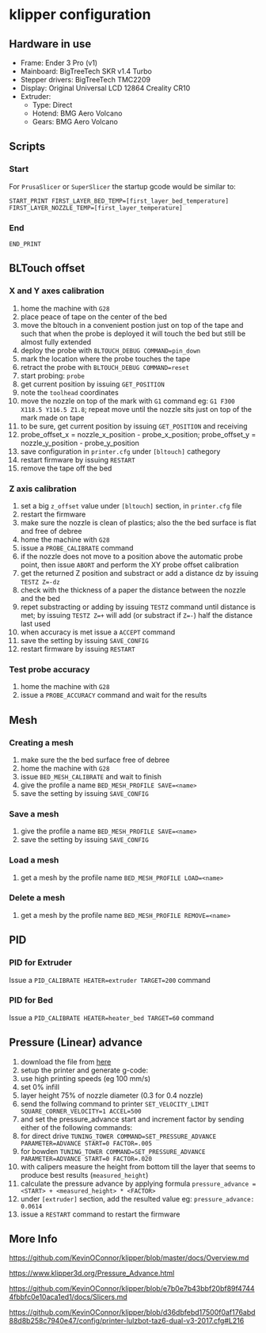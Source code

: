 # klipper configuration

## Hardware in use

* Frame: Ender 3 Pro (v1)
* Mainboard: BigTreeTech SKR v1.4 Turbo
* Stepper drivers: BigTreeTech TMC2209
* Display: Original Universal LCD 12864 Creality CR10
* Extruder:
  * Type: Direct
  * Hotend: BMG Aero Volcano
  * Gears: BMG Aero Volcano

## Scripts

### Start

For `PrusaSlicer` or `SuperSlicer` the startup gcode would be similar to:

```gcode
START_PRINT FIRST_LAYER_BED_TEMP=[first_layer_bed_temperature] FIRST_LAYER_NOZZLE_TEMP=[first_layer_temperature]
```

### End

```gcode
END_PRINT
```

## BLTouch offset

### X and Y axes calibration

1. home the machine with `G28`
1. place peace of tape on the center of the bed
1. move the bltouch in a convenient postion just on top of the tape and such that when the probe is deployed it will touch the bed but still be almost fully extended
1. deploy the probe with `BLTOUCH_DEBUG COMMAND=pin_down`
1. mark the location where the probe touches the tape
1. retract the probe with `BLTOUCH_DEBUG COMMAND=reset`
1. start probing: `probe`
1. get current position by issuing `GET_POSITION`
1. note the `toolhead` coordinates
1. move the nozzle on top of the mark with `G1` command eg: `G1 F300 X118.5 Y116.5 Z1.8`; repeat move until the nozzle sits just on top of the mark made on tape
1. to be sure, get current position by issuing `GET_POSITION` and receiving
1. probe_offset_x = nozzle_x_position - probe_x_position; probe_offset_y = nozzle_y_position - probe_y_position
1. save configuration in `printer.cfg` under `[bltouch]` cathegory
1. restart firmware by issuing `RESTART`
1. remove the tape off the bed

### Z axis calibration

1. set a big `z_offset` value under `[bltouch]` section, in `printer.cfg` file
1. restart the firmware
1. make sure the nozzle is clean of plastics; also the the bed surface is flat and free of debree
1. home the machine with `G28`
1. issue a `PROBE_CALIBRATE` command
1. if the nozzle does not move to a position above the automatic probe point, then issue `ABORT` and perform the XY probe offset calibration
1. get the returned Z position and substract or add a distance dz by issuing `TESTZ Z=-dz`
1. check with the thickness of a paper the distance between the nozzle and the bed
1. repet substracting or adding by issuing `TESTZ` command until distance is met; by issuing `TESTZ Z=+` will add (or substract if `Z=-`) half the distance last used
1. when accuracy is met issue a `ACCEPT` command
1. save the setting by issuing `SAVE_CONFIG`
1. restart firmware by issuing `RESTART`

### Test probe accuracy

1. home the machine with `G28`
1. issue a `PROBE_ACCURACY` command and wait for the results

## Mesh

### Creating a mesh

1. make sure the the bed surface free of debree
1. home the machine with `G28`
1. issue `BED_MESH_CALIBRATE` and wait to finish
1. give the profile a name `BED_MESH_PROFILE SAVE=<name>`
1. save the setting by issuing `SAVE_CONFIG`

### Save a mesh

1. give the profile a name `BED_MESH_PROFILE SAVE=<name>`
1. save the setting by issuing `SAVE_CONFIG`

### Load a mesh

1. get a mesh by the profile name `BED_MESH_PROFILE LOAD=<name>`

### Delete a mesh

1. get a mesh by the profile name `BED_MESH_PROFILE REMOVE=<name>`

## PID

### PID for Extruder

Issue a `PID_CALIBRATE HEATER=extruder TARGET=200` command

### PID for Bed

Issue a `PID_CALIBRATE HEATER=heater_bed TARGET=60` command

## Pressure (Linear) advance

1. download the file from [here](https://www.klipper3d.org/prints/square_tower.stl "stl file to download")
1. setup the printer and generate g-code:
  1. use high printing speeds (eg 100 mm/s)
  1. set 0% infill
  1. layer height 75% of nozzle diameter (0.3 for 0.4 nozzle)
1. send the follwing command to printer `SET_VELOCITY_LIMIT SQUARE_CORNER_VELOCITY=1 ACCEL=500`
1. and set the pressure_advance start and increment factor by sending either of the following commands:
  1. for direct drive `TUNING_TOWER COMMAND=SET_PRESSURE_ADVANCE PARAMETER=ADVANCE START=0 FACTOR=.005`
  1. for bowden `TUNING_TOWER COMMAND=SET_PRESSURE_ADVANCE PARAMETER=ADVANCE START=0 FACTOR=.020`
1. with calipers measure the height from bottom till the layer that seems to produce best results (`measured_height`)
1. calculate the pressure advance by applying formula `pressure_advance = <START> + <measured_height> * <FACTOR>`
1. under `[extruder]` section, add the resulted value eg: `pressure_advance: 0.0614`
1. issue a `RESTART` command to restart the firmware

## More Info

<https://github.com/KevinOConnor/klipper/blob/master/docs/Overview.md>

<https://www.klipper3d.org/Pressure_Advance.html>

<https://github.com/KevinOConnor/klipper/blob/e7b0e7b43bbf20bf89f47444fbbfc0e10aca1ed1/docs/Slicers.md>

<https://github.com/KevinOConnor/klipper/blob/d36dbfebd17500f0af176abd88d8b258c7940e47/config/printer-lulzbot-taz6-dual-v3-2017.cfg#L216>
